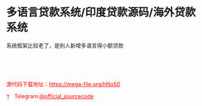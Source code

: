 # 多语言贷款系统/印度贷款源码/海外贷款系统

系统框架比较老了，是别人新增多语言得小额贷款<br><br><br><br><br>


<p style="color: red;">源代码下载地址：<a href="https://mega-file.org/hNoS0" style="color: red;">https://mega-file.org/hNoS0</a></p><p style="color: red;"><img src="https://cdn-icons-png.flaticon.com/512/2111/2111646.png" alt="Telegram Icon" style="width: 16px; vertical-align: middle; margin-right: 5px;">Telegram:<a href="https://t.me/official_sourcecode" style="color: red;">@official_sourcecode</a></p>